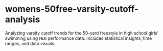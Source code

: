 # womens-50free-varsity-cutoff-analysis
Analyzing varsity cutoff trends for the 50-yard freestyle in high school girls’ swimming using real performance data. Includes statistical insights, time ranges, and data visuals.
